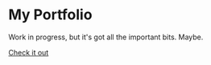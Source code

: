 # My Portfolio

Work in progress, but it's got all the important bits. Maybe.

[Check it out](https://nameless-scrubland-68002.herokuapp.com/)
